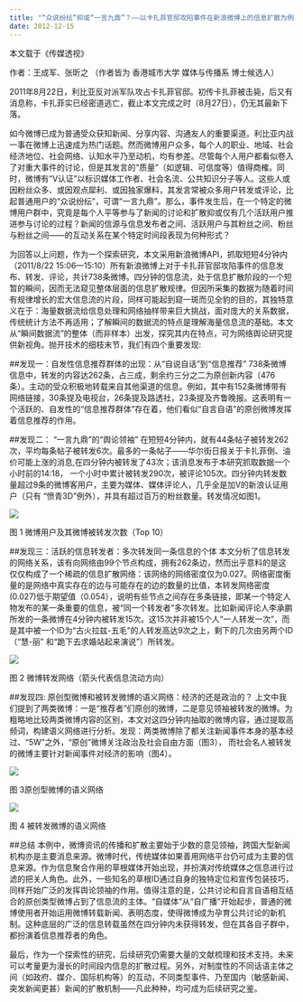 ```yaml
---
title: "“众说纷纭”抑或“一言九鼎”？——以卡扎菲官邸攻陷事件在新浪微博上的信息扩散为例"
date: 2012-12-15
---
```

<!--more-->


本文载于《传媒透视》

作者：王成军、张昕之 （作者皆为 香港城市大学 媒体与传播系 博士候选人）

2011年8月22日，利比亚反对派军队攻占卡扎菲官邸。初传卡扎菲被击毙，后又有消息称，卡扎菲实已经密道逃亡，截止本文完成之时（8月27日），仍无其最新下落。

如今微博已成为普通受众获知新闻、分享内容、沟通友人的重要渠道。利比亚内战一事在微博上迅速成为热门话题。然而微博用户众多，每个人的职业、地域、社会经济地位、社会网络、认知水平乃至动机，均有参差。尽管每个人用户都看似卷入了对重大事件的讨论，但是其发言的“质量”（如逻辑、可信度等）值得商榷。同时，微博有“V认证”以标识媒体工作者、社会名流、公共知识分子等人。这些人或因粉丝众多、或因观点犀利、或因独家爆料，其发言常被众多用户转发或评论，比起普通用户的“众说纷纭”，可谓“一言九鼎”。那么，事件发生后，在一个特定的微博用户群中，究竟是每个人平等参与了新闻的讨论和扩散抑或仅有几个活跃用户推进参与讨论的过程？新闻的信源与信息发布者之间、活跃用户与其粉丝之间、粉丝与粉丝之间——的互动关系在某个特定时间段表现为何种形式？

为回答以上问题，作为一个探索研究，本文采用新浪微博API，抓取短短4分钟内（2011/8/22 15:06—15:10）所有新浪微博上对于卡扎菲官邸攻陷事件的信息发布、转发、评论，共计738条微博。四分钟的信息流，处于信息扩散阶段的一个短暂的瞬间，因而无法窥见整体层面的信息扩散规律。但因所采集的数据为随着时间有规律增长的宏大信息流的片段，同样可能起到窥一斑而见全豹的目的，其独特意义在于：海量数据流给信息处理和网络抽样带来巨大挑战，面对庞大的关系数据，传统统计方法不再适用；了解瞬间的数据流的特点是理解海量信息流的基础。本文从“瞬间数据流”的整体（而非样本）出发，探究其内在特点，可为网络舆论研究提供新视角。抛开技术的细枝末节，我们有四个重要发现:

##发现一：自发性信息推荐群体的出现：从“自说自话”到“信息推荐”
738条微博信息中，转发的内容达262条，占三成，剩余约三分之二为原创新内容（476条）。主动的受众积极地转载来自其他渠道的信息。例如，其中有152条微博带有网络链接，30条提及电视台，26条提及路透社，23条提及齐鲁晚报。这表明有一个活跃的、自发性的“信息推荐群体”存在着，他们看似“自言自语”的原创微博发挥着信息推荐的作用。

##发现二： “一言九鼎”的“舆论领袖”
在短短4分钟内，就有44条帖子被转发262次，平均每条帖子被转发6次。最多的一条帖子——华尔街日报关于卡扎菲倒、油价可能上涨的消息,在四分钟内被转发了43次；该消息发布于本研究抓取数据一个小时前的14:18， 一个小时中累计被转发290次，被评论105次。四分钟内转发数量超过9条的微博客用户，主要为媒体、媒体评论人，几乎全是加V的新浪认证用户（只有 “愤青3D”例外），并具有超过百万的粉丝数量。转发情况如图1。

![](http://farm4.staticflickr.com/3679/12744680075_2d9d4fbbcc_o.jpg)

图 1 微博用户及其微博被转发次数（Top 10）

##发现三：活跃的信息转发者：多次转发同一条信息的个体
本文分析了信息转发的网络关系，该有向网络由99个节点构成，拥有262条边，然而出乎意料的是这仅仅构成了一个稀疏的信息扩散网络：该网络的网络密度仅为0.027。网络密度衡量的是网络中真实存在的边与可能存在的边的数量的比值，本转发网络密度(0.027)低于期望值（0.054），说明有些节点之间存在多条链接，即某一个特定人物发布的某一条重要的信息，被“同一个转发者”多次转发。比如新闻评论人李承鹏所发的一条微博在4分钟内被转发15次。这15次并非被15个人“一人转发一次”，而是其中被一个ID为“古火拉兹-五毛”的人转发高达9次之上，剩下的几次由另两个ID（“慧-丽” 和“跪下去求婚站起来演说”）所转发。

![](http://farm6.staticflickr.com/5515/12745135864_4561dbd471_o.png)

图 2  微博转发网络（箭头代表信息流动方向）

##发现四: 原创型微博和被转发微博的语义网络：经济的还是政治的？
上文中我们提到了两类微博：一是“推荐者”们原创的微博，二是意见领袖被转发的微博。为粗略地比较两类微博内容的区别，本文对这四分钟内抽取的微博内容，通过提取高频词，构建语义网络进行分析。发现：两类微博除了都关注新闻事件本身的基本经过、“5W”之外，“原创”微博关注政治及社会自由方面（图3）， 而社会名人被转发的微博主要针对新闻事件对经济的影响（图4）。

![](http://farm4.staticflickr.com/3830/12744833063_a14400925f_o.jpg)

图 3原创型微博的语义网络

![](http://farm8.staticflickr.com/7423/12744697025_08edbc3340_o.jpg)

图 4 被转发微博的语义网络

##总结
本例中，微博资讯的传播和扩散主要始于少数的意见领袖，跨国大型新闻机构亦是主要消息来源。微博时代，传统媒体如果善用网络平台仍可成为主要的信息来源。作为信息聚合作用的草根媒体开始出现，并扮演对传统媒体之信息进行过滤的把关人角色。此外，一些知名的草根ID通过自身的独特定位和宣传包装技巧，同样开始广泛的发挥舆论领袖的作用。值得注意的是，公共讨论和自言自语相互结合的原创类型微博占到了信息流的主体。“自媒体”从“自广播”开始起步，普通的微博使用者开始运用微博转载新闻、表明态度，使得微博成为孕育公共讨论的新机制。这种底层的广泛的信息转载虽然在四分钟内未获得转发，但在其各自子群中，都扮演着信息推荐者的角色。

最后，作为一个探索性的研究，后续研究仍需要大量的文献梳理和技术支持。未来可以考量更为漫长的时间段内信息的扩散过程。另外，对制度性的不同话语主体之间（如政府、媒介、国际机构等）的互动，不同类型事件、乃至国内（敏感新闻、突发新闻更甚）新闻的扩散机制——凡此种种，均可成为后续研究之鉴。
